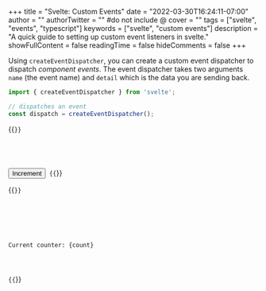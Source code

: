 +++
title = "Svelte: Custom Events"
date = "2022-03-30T16:24:11-07:00"
author = ""
authorTwitter = "" #do not include @
cover = ""
tags = ["svelte", "events", "typescript"]
keywords = ["svelte", "custom events"]
description = "A quick guide to setting up custom event listeners in svelte."
showFullContent = false
readingTime = false
hideComments = false
+++

Using `createEventDispatcher`, you can create a custom event dispatcher to dispatch _component events_.
The event dispatcher takes two arguments `name` (the event name) and `detail` which is the data you are
sending back.

```typescript
import { createEventDispatcher } from 'svelte';

// dispatches an event
const dispatch = createEventDispatcher();
```

{{<code language="tsx" title="Counter.svete">}}
<script lang="ts">
  import { createEventDispatcher } from 'svelte';

  const dispatch = createEventDispatcher();
  export let finalCount: number = 10;
  export let count: number = 0

  const increment = () => {
    count += 1;

    if( count === finalCount ) {
      dispatch('message', {
        text: `Reached final count: ${finalCount}`
      });
    }
  }
</script>

<button on:click={increment}>Increment</button>
{{</code>}}

{{<code language="tsx" title="App.svelte">}}
<script lang="ts">
  import Counter from './Counter.svelte'

  let count = 0;
  function handleMessage(e: CustomEvent<{text: string}>) {
      alert(e.detail.text);
  }
</script>

<main>
  <p>Current counter: {count}</p>
  <Counter
    bind:count
    on:message={handleMessage}
    finalCount={15}/>
</main>
{{</code>}}